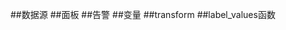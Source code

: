[](https://grafana.com/docs/grafana/latest/panels/expressions/#math)
##数据源
##面板
##告警
##变量
##transform
##label_values函数
##

